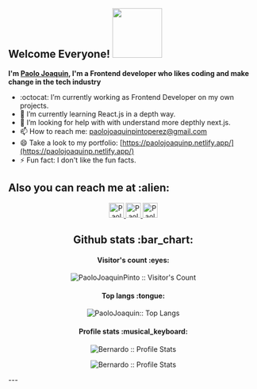 ## Welcome Everyone! <img src="https://user-images.githubusercontent.com/70081671/123350981-2a4d8c00-d52a-11eb-9ceb-68ada49c4f40.gif" width="100" height="100"/>
**I'm [Paolo Joaquin](https://github.com/paolojoaquin), I'm a Frontend developer who likes coding and make change in the tech industry**




<!--
**paolojoaquin/paolojoaquin** is a ✨ _special_ ✨ repository because its `README.md` (this file) appears on your GitHub profile.

Here are some ideas to get you started:
-->
<!-- - 💬 Ask me about ... -->
<!-- - 👯 I’m looking to collaborate on ... -->
<!-- - 😄 Pronouns: ... -->
- :octocat: I’m currently working as Frontend Developer on my own projects.
- 🌱 I’m currently learning React.js in a depth way.
- 🤔 I’m looking for help with with understand more depthly next.js.
- 📫 How to reach me: [paolojoaquinpintoperez@gmail.com](https://mail.google.com/mail/?view=cm&fs=1&to=paolojoaquinpintoperez@gmail.com&su=Requerimiento%20de%20Servicio%20como%20Frontend%20Developer)
- 😄 Take a look to my portfolio: [https://paolojoaquinp.netlify.app/](https://paolojoaquinp.netlify.app/)
- ⚡ Fun fact: I don't like the fun facts.
<h2 align="left">Also you can reach me at :alien:</h2>

<p align="center">
  <a href="https://www.linkedin.com/in/paolojoaquinp/">
    <img src="https://www.vectorlogo.zone/logos/linkedin/linkedin-icon.svg" alt="Paolo Pinto's LinkedIn Profile" height="30" width="30">
  </a>
  <a href="https://twitter.com/paolojoaquinp">
    <img src="https://www.vectorlogo.zone/logos/twitter/twitter-tile.svg" alt="Paolo Pinto twitter" height="30" width="30">
  </a>
  <a href="https://www.instagram.com/paolojoaquinp/">
    <img src="https://www.vectorlogo.zone/logos/instagram/instagram-icon.svg" alt="Paolo Pinto twitter" height="30" width="30">
  </a>
</p>



<h2 align="center">Github stats :bar_chart:</h2>

<h4 align="center">Visitor's count :eyes:</h4>

<p align="center"><img src="https://profile-counter.glitch.me/{paolojoaquinp}/count.svg" alt="PaoloJoaquinPinto :: Visitor's Count" /></p>

<h4 align="center">Top langs :tongue:</h4>

<p align="center"><img src="https://github-readme-stats.vercel.app/api/top-langs/?username=paolojoaquinp&langs_count=10&theme=synthwave&layout=compact" alt="PaoloJoaquin:: Top Langs" /></p>

<h4 align="center">Profile stats :musical_keyboard:</h4>

<p align="center"><img src="https://github-readme-stats.vercel.app/api?username=paolojoaquinp&show_icons=true&theme=synthwave" alt="Bernardo :: Profile Stats" /></p>

<p align="center"><img src="https://github-readme-streak-stats.herokuapp.com/?user=paolojoaquinp&theme=synthwave" alt="Bernardo :: Profile Stats" /></p>
<!--p align="center"><img src="https://thumbs.gfycat.com/GoodnaturedFondGaur-size_restricted.gif" alt="Synthwave" height="300" width="500"></p-->
---
